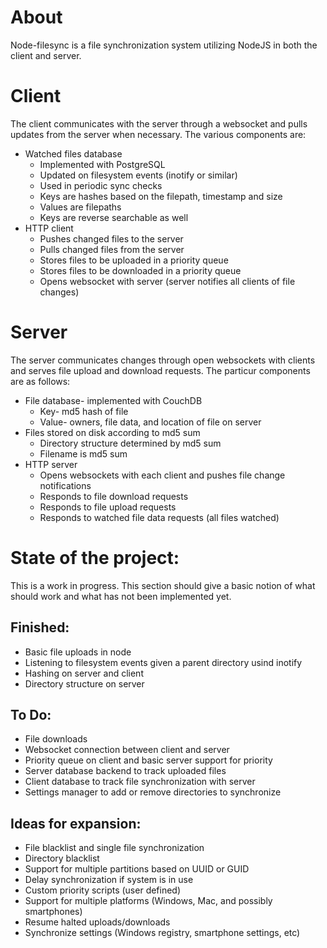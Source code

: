 About
====

Node-filesync is a file synchronization system utilizing NodeJS in both the client and server.


Client
======

The client communicates with the server through a websocket and pulls updates from the server when necessary. The various components are:
* Watched files database
    * Implemented with PostgreSQL
	* Updated on filesystem events (inotify or similar)
	* Used in periodic sync checks
	* Keys are hashes based on the filepath, timestamp and size
	* Values are filepaths
	* Keys are reverse searchable as well
* HTTP client
    * Pushes changed files to the server
	* Pulls changed files from the server
	* Stores files to be uploaded in a priority queue
	* Stores files to be downloaded in a priority queue
	* Opens websocket with server (server notifies all clients of file changes)


Server
======

The server communicates changes through open websockets with clients and serves file upload and download requests. The particur components are as follows:
* File database- implemented with CouchDB
    * Key- md5 hash of file
	* Value- owners, file data, and location of file on server
* Files stored on disk according to md5 sum
    * Directory structure determined by md5 sum
	* Filename is md5 sum
* HTTP server
    * Opens websockets with each client and pushes file change notifications
	* Responds to file download requests
	* Responds to file upload requests
	* Responds to watched file data requests (all files watched)


State of the project:
=====================

This is a work in progress. This section should give a basic notion of what should work and what has not been implemented yet.

Finished:
---------

* Basic file uploads in node
* Listening to filesystem events given a parent directory usind inotify
* Hashing on server and client
* Directory structure on server

To Do:
------

* File downloads
* Websocket connection between client and server
* Priority queue on client and basic server support for priority
* Server database backend to track uploaded files
* Client database to track file synchronization with server
* Settings manager to add or remove directories to synchronize

Ideas for expansion:
--------------------

* File blacklist and single file synchronization
* Directory blacklist
* Support for multiple partitions based on UUID or GUID
* Delay synchronization if system is in use
* Custom priority scripts (user defined)
* Support for multiple platforms (Windows, Mac, and possibly smartphones)
* Resume halted uploads/downloads
* Synchronize settings (Windows registry, smartphone settings, etc)
